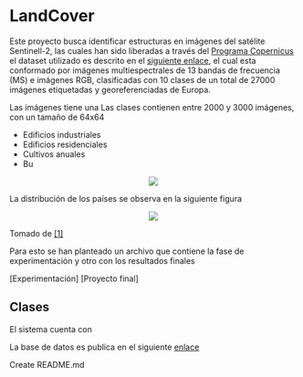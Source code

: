 # LandCover

Este proyecto busca identificar estructuras en imágenes del satélite Sentinell-2, las cuales han sido liberadas a través del [Programa Copernicus](https://www.copernicus.eu/en) el dataset utilizado es descrito en el [siguiente enlace](https://github.com/phelber/EuroSAT), el cual esta conformado por imágenes multiespectrales de 13 bandas de frecuencia (MS) e imágenes RGB, clasificadas con 10 clases de un total de 27000 imágenes etiquetadas y georeferenciadas de Europa.

Las imágenes tiene una Las clases contienen entre 2000 y 3000 imágenes, con un tamaño de 64x64
- Edificios industriales
- Edificios residenciales
- Cultivos anuales
- Bu

<p align="center">
  <img src="https://github.com/davidUrr/LandCover/blob/master/Imagenes/Clases.png">
</p>

La distribución de los países se observa en la siguiente figura

<p align="center">
  <img src="https://github.com/davidUrr/LandCover/blob/master/Imagenes/distribucion.png">
</p>

Tomado de [[1]](https://arxiv.org/abs/1709.00029)

Para esto se han planteado un archivo que contiene la fase de experimentación y otro con los resultados finales

[Experimentación]
[Proyecto final]


## Clases
El sistema cuenta con 

La base de datos es publica en el siguiente [enlace](https://github.com/phelber/eurosat)


Create README.md
